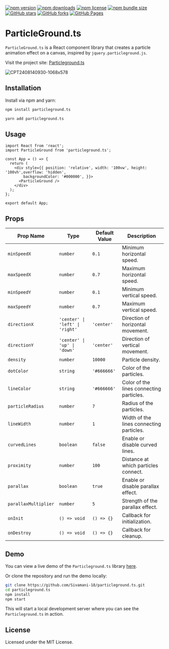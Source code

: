 [![npm version](https://img.shields.io/npm/v/particleground.ts.svg?style=flat)](https://www.npmjs.com/package/particleground.ts)
[![npm downloads](https://img.shields.io/npm/dt/particleground.ts.svg?style=flat)](https://www.npmjs.com/package/particleground.ts)
[![npm license](https://img.shields.io/npm/l/particleground.ts.svg?style=flat)](https://www.npmjs.com/package/particleground.ts)
[![npm bundle size](https://img.shields.io/bundlephobia/min/particleground.ts.svg)](https://www.npmjs.com/package/particleground.ts)
[![GitHub stars](https://img.shields.io/github/stars/Sivamani-18/particleground.ts.svg?style=social)](https://github.com/Sivamani-18/particleground.ts/stargazers)
[![GitHub forks](https://img.shields.io/github/forks/Sivamani-18/particleground.ts.svg?style=social)](https://github.com/Sivamani-18/particleground.ts/network/members)
[![GitHub Pages](https://img.shields.io/badge/GitHub-Pages-blue?style=flat)](https://sivamani-18.github.io/particleground.ts/)

# ParticleGround.ts

`ParticleGround.ts` is a React component library that creates a particle animation effect on a canvas, inspired by `jquery.particleground.js`.

Visit the project site: [Particleground.ts](https://sivamani-18.github.io/particleground.ts/)

![CPT2408140930-1068x578](https://github.com/user-attachments/assets/7ba4ed01-7ab4-4551-8ba5-4d0098cc751b)


## Installation

Install via npm and yarn:

```bash
npm install particleground.ts
```

```bash
yarn add particleground.ts
```

## Usage

```tsx
import React from 'react';
import ParticleGround from 'particleground.ts';

const App = () => {
  return (
    <div style={{ position: 'relative', width: '100vw', height: '100vh',overflow: 'hidden',
        backgroundColor: '#000000', }}>
      <ParticleGround />
    </div>
  );
};

export default App;
```

## Props

| Prop Name           | Type               | Default Value | Description |
|---------------------|--------------------|---------------|-------------|
| `minSpeedX`         | `number`           | `0.1`         | Minimum horizontal speed. |
| `maxSpeedX`         | `number`           | `0.7`         | Maximum horizontal speed. |
| `minSpeedY`         | `number`           | `0.1`         | Minimum vertical speed. |
| `maxSpeedY`         | `number`           | `0.7`         | Maximum vertical speed. |
| `directionX`        | `'center' \| 'left' \| 'right'` | `'center'`   | Direction of horizontal movement. |
| `directionY`        | `'center' \| 'up' \| 'down'`   | `'center'`   | Direction of vertical movement. |
| `density`           | `number`           | `10000`       | Particle density. |
| `dotColor`          | `string`           | `'#666666'`   | Color of the particles. |
| `lineColor`         | `string`           | `'#666666'`   | Color of the lines connecting particles. |
| `particleRadius`    | `number`           | `7`           | Radius of the particles. |
| `lineWidth`         | `number`           | `1`           | Width of the lines connecting particles. |
| `curvedLines`       | `boolean`          | `false`       | Enable or disable curved lines. |
| `proximity`         | `number`           | `100`         | Distance at which particles connect. |
| `parallax`          | `boolean`          | `true`        | Enable or disable parallax effect. |
| `parallaxMultiplier`| `number`           | `5`           | Strength of the parallax effect. |
| `onInit`            | `() => void`       | `() => {}`    | Callback for initialization. |
| `onDestroy`         | `() => void`       | `() => {}`    | Callback for cleanup. |

## Demo

You can view a live demo of the `Particleground.ts` library [here](https://sivamani-18.github.io/particleground.ts/).

Or clone the repository and run the demo locally:

```bash
git clone https://github.com/Sivamani-18/particleground.ts.git
cd particleground.ts
npm install
npm start
```

This will start a local development server where you can see the `Particleground.ts` in action.

## License

Licensed under the MIT License.
